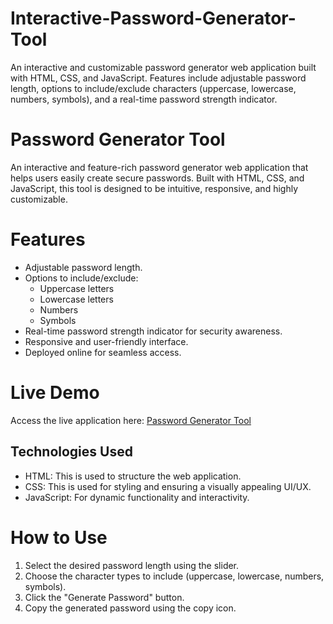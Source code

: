 # Interactive-Password-Generator-Tool
An interactive and customizable password generator web application built with HTML, CSS, and JavaScript. Features include adjustable password length, options to include/exclude characters (uppercase, lowercase, numbers, symbols), and a real-time password strength indicator.


# Password Generator Tool

An interactive and feature-rich password generator web application that helps users easily create secure passwords. Built with HTML, CSS, and JavaScript, this tool is designed to be intuitive, responsive, and highly customizable.

# Features
- Adjustable password length.
- Options to include/exclude:
  - Uppercase letters
  - Lowercase letters
  - Numbers
  - Symbols
- Real-time password strength indicator for security awareness.
- Responsive and user-friendly interface.
- Deployed online for seamless access.

# Live Demo
Access the live application here: [Password Generator Tool](https://passwordconstruct.netlify.app/)

## Technologies Used
- HTML: This is used to structure the web application.
- CSS: This is used for styling and ensuring a visually appealing UI/UX.
- JavaScript: For dynamic functionality and interactivity.

# How to Use
1. Select the desired password length using the slider.
2. Choose the character types to include (uppercase, lowercase, numbers, symbols).
3. Click the "Generate Password" button.
4. Copy the generated password using the copy icon.
